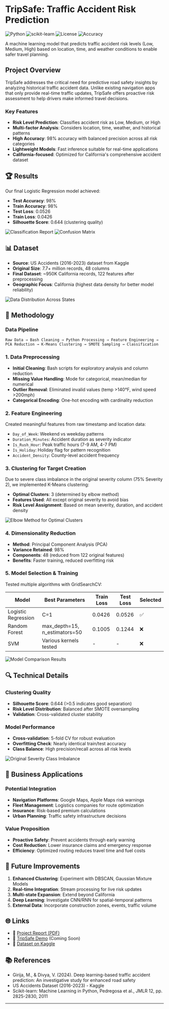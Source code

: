 # TripSafe: Traffic Accident Risk Prediction

![Python](https://img.shields.io/badge/Python-3.8+-blue.svg)
![scikit-learn](https://img.shields.io/badge/scikitlearn-1.0+-orange.svg)
![License](https://img.shields.io/badge/License-MIT-green.svg)
![Accuracy](https://img.shields.io/badge/Accuracy-98%25-brightgreen.svg)

A machine learning model that predicts traffic accident risk levels (Low, Medium, High) based on location, time, and weather conditions to enable safer travel planning.



##  Project Overview

TripSafe addresses the critical need for predictive road safety insights by analyzing historical traffic accident data. Unlike existing navigation apps that only provide real-time traffic updates, TripSafe offers proactive risk assessment to help drivers make informed travel decisions.

### Key Features
- **Risk Level Prediction**: Classifies accident risk as Low, Medium, or High
- **Multi-factor Analysis**: Considers location, time, weather, and historical patterns
- **High Accuracy**: 98% accuracy with balanced precision across all risk categories
- **Lightweight Models**: Fast inference suitable for real-time applications
- **California-focused**: Optimized for California's comprehensive accident dataset

## 🏆 Results

Our final Logistic Regression model achieved:
- **Test Accuracy**: 98%
- **Train Accuracy**: 98%
- **Test Loss**: 0.0526
- **Train Loss**: 0.0426
- **Silhouette Score**: 0.644 (clustering quality)

![Classification Report](docs/classification.png)
![Confusion Matrix](docs/matrix.png)

## 📊 Dataset

- **Source**: US Accidents (2016-2023) dataset from Kaggle
- **Original Size**: 7.7+ million records, 48 columns
- **Final Dataset**: ~950K California records, 122 features after preprocessing
- **Geographic Focus**: California (highest data density for better model reliability)

![Data Distribution Across States](docs/data.png)

## 🔄 Methodology

### Data Pipeline
```
Raw Data → Bash Cleaning → Python Processing → Feature Engineering → 
PCA Reduction → K-Means Clustering → SMOTE Sampling → Classification
```

### 1. Data Preprocessing
- **Initial Cleaning**: Bash scripts for exploratory analysis and column reduction
- **Missing Value Handling**: Mode for categorical, mean/median for numerical
- **Outlier Removal**: Eliminated invalid values (temp >140°F, wind speed >200mph)
- **Categorical Encoding**: One-hot encoding with cardinality reduction


### 2. Feature Engineering
Created meaningful features from raw timestamp and location data:
- `Day_of_Week`: Weekend vs weekday patterns
- `Duration_Minutes`: Accident duration as severity indicator
- `Is_Rush_Hour`: Peak traffic hours (7-9 AM, 4-7 PM)
- `Is_Holiday`: Holiday flag for pattern recognition
- `Accident_Density`: County-level accident frequency

### 3. Clustering for Target Creation
Due to severe class imbalance in the original severity column (75% Severity 2), we implemented K-Means clustering:
- **Optimal Clusters**: 3 (determined by elbow method)
- **Features Used**: All except original severity to avoid bias
- **Risk Level Assignment**: Based on mean severity, duration, and accident density

![Elbow Method for Optimal Clusters](docs/Elbow.png)

### 4. Dimensionality Reduction
- **Method**: Principal Component Analysis (PCA)
- **Variance Retained**: 98%
- **Components**: 48 (reduced from 122 original features)
- **Benefits**: Faster training, reduced overfitting risk


### 5. Model Selection & Training
Tested multiple algorithms with GridSearchCV:

| Model | Best Parameters | Train Loss | Test Loss | Selected |
|-------|----------------|------------|-----------|----------|
| Logistic Regression | C=1 | 0.0426 | 0.0526 | ✅ |
| Random Forest | max_depth=15, n_estimators=50 | 0.1005 | 0.1244 | ❌ |
| SVM | Various kernels tested | - | - | ❌ |

![Model Comparison Results](docs/comp.png)


## 🔍 Technical Details

### Clustering Quality
- **Silhouette Score**: 0.644 (>0.5 indicates good separation)
- **Risk Level Distribution**: Balanced after SMOTE oversampling
- **Validation**: Cross-validated cluster stability

### Model Performance
- **Cross-validation**: 5-fold CV for robust evaluation
- **Overfitting Check**: Nearly identical train/test accuracy
- **Class Balance**: High precision/recall across all risk levels

![Original Severity Class Imbalance](docs/Smote.png)
## 🎯 Business Applications

### Potential Integration
- **Navigation Platforms**: Google Maps, Apple Maps risk warnings
- **Fleet Management**: Logistics companies for route optimization
- **Insurance**: Risk-based premium calculations
- **Urban Planning**: Traffic safety infrastructure decisions

### Value Proposition
- **Proactive Safety**: Prevent accidents through early warning
- **Cost Reduction**: Lower insurance claims and emergency response
- **Efficiency**: Optimized routing reduces travel time and fuel costs

## 🔬 Future Improvements

1. **Enhanced Clustering**: Experiment with DBSCAN, Gaussian Mixture Models
2. **Real-time Integration**: Stream processing for live risk updates
3. **Multi-state Expansion**: Extend beyond California
4. **Deep Learning**: Investigate CNN/RNN for spatial-temporal patterns
5. **External Data**: Incorporate construction zones, events, traffic volume


## 🌐 Links
* 📂 [Project Report (PDF)](docs/TripSafeReport.pdf)
* 🔬 [TripSafe Demo](https://tripsafe-demo.com) (Coming Soon)
* 🔗 [Dataset on Kaggle](https://www.kaggle.com/datasets/sobhanmoosavi/us-accidents)

## 📚 References

- Girija, M., & Divya, V. (2024). Deep learning-based traffic accident prediction: An investigative study for enhanced road safety
- US Accidents Dataset (2016-2023) - Kaggle
- Scikit-learn: Machine Learning in Python, Pedregosa et al., JMLR 12, pp. 2825-2830, 2011




---
